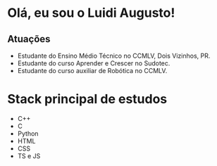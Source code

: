 # Olá, eu sou o Luidi Augusto!

## Atuações

* Estudante do Ensino Médio Técnico no CCMLV, Dois Vizinhos, PR.
* Estudante do curso Aprender e Crescer no Sudotec.
* Estudante do curso auxiliar de Robótica no CCMLV.

# Stack principal de estudos
* C++
* C
* Python
* HTML
* CSS
* TS e JS
